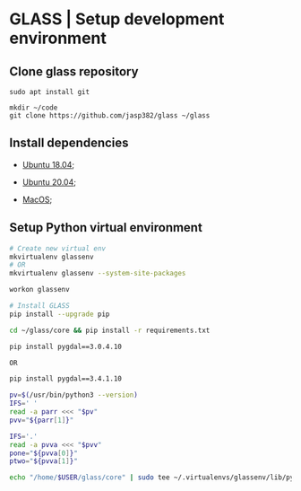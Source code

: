 GLASS | Setup development environment
================

## Clone glass repository

```
sudo apt install git

mkdir ~/code
git clone https://github.com/jasp382/glass ~/glass
```

## Install dependencies

* [Ubuntu 18.04](dep/ub18.md);

* [Ubuntu 20.04](dep/ub20.md);

* [MacOS](dep/macos.md);

## Setup Python virtual environment

```Bash
# Create new virtual env
mkvirtualenv glassenv
# OR
mkvirtualenv glassenv --system-site-packages

workon glassenv

# Install GLASS
pip install --upgrade pip

cd ~/glass/core && pip install -r requirements.txt

pip install pygdal==3.0.4.10

OR 

pip install pygdal==3.4.1.10

pv=$(/usr/bin/python3 --version)
IFS=' '
read -a parr <<< "$pv"
pvv="${parr[1]}"

IFS='.'
read -a pvva <<< "$pvv"
pone="${pvva[0]}"
ptwo="${pvva[1]}"

echo "/home/$USER/glass/core" | sudo tee ~/.virtualenvs/glassenv/lib/python$pone.$ptwo/site-packages/glass.pth
```
